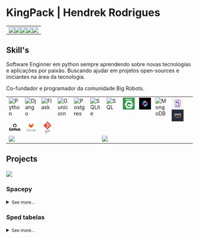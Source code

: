 <h1>KingPack | Hendrek Rodrigues</h1>

<table>
    <tr>
        <td colspan="1">
            <a href="https://komarev.com/ghpvc/?username=kingpack&style=flat&color=blueviolet">
                <img align="left" src="https://komarev.com/ghpvc/?username=kingpack&style=flat&color=blueviolet" />
            </a>
            <a href="mailto:hendrek.ro@gmail.com">
                <img align="left" src="https://img.shields.io/badge/Gmail-D14836?style=flat&logo=gmail&logoColor=white" />
            </a>
            <a href="https://www.linkedin.com/in/hendrek/">
                <img align="left" src="https://img.shields.io/badge/-LinkedIn-%230077B5?style=flat&logo=linkedin&logoColor=white" />
            </a>
            <a href="https://t.me/Hendrekx">
                <img align="left" src="https://img.shields.io/badge/-Telegram-%230077B5?style=flat&logo=telegram&logoColor=white" />
            </a>
            <a href="https://github.com/KingPack">
                <img align="left" src="https://img.shields.io/badge/-GitHub-%230077B5?style=flat&logo=github&logoColor=white&color=black" />
            </a>
        </td>
    </tr>
</table>

<h2>Skill's</h2>

<p>Software Enginner em python sempre aprendendo sobre novas tecnologias e aplicações por paixão. Buscando ajudar em projetos open-sources e iniciantes na área da tecnologia.</p>

<p>Co-fundador e programador da comunidade Big Robots.</p>

<table>
<tr>
    <td  colspan="2">
        <a  href="https://github.com/KingPack">
            <img  align="left"  style="padding-right: 12px" alt="Python"  width="32px"  src="https://seeklogo.com/images/P/python-logo-C50EED1930-seeklogo.com.png"  />
            <img  align="left"  style="padding-right: 12px" alt="Django"  width="32px"  src="https://seeklogo.com/images/D/django-logo-4C5ECF7036-seeklogo.com.png"  />
            <img  align="left"  style="padding-right: 12px" alt="Flask"  width="32px"  src="https://www.pngkey.com/png/detail/98-985032_flask-logo-flask-python-icon.png"  />
            <img  align="left"  style="padding-right: 12px" alt="Gunicorn"  width="32px"  src="https://seeklogo.com/images/G/gunicorn-logo-C8172DD072-seeklogo.com.png"  />
            <img  align="left"  style="padding-right: 12px" alt="Postgres"  width="32px"  src="https://seeklogo.com/images/P/postgresql-logo-5309879B58-seeklogo.com.png"  />
            <img  align="left"  style="padding-right: 12px" alt="SQLite"  width="32px"  src="https://seeklogo.com/images/S/sqlite-logo-5E9F462E6A-seeklogo.com.png"  />
            <img  align="left"  style="padding-right: 12px" alt="SQL"  width="32px"  src="https://www.lansweeper.com/wp-content/uploads/2018/05/ASSET-SOFTWARE-SQL-DATABASE.png"  />
            <img  align="left"  style="padding-right: 12px" alt="NGINX"  width="32px"  src="https://raw.githubusercontent.com/KingPack/KingPack/doc/imgs/nginx_logo.png"  />
            <img  align="left"  style="padding-right: 12px" alt="JWT"  width="32px"  src="https://raw.githubusercontent.com/KingPack/KingPack/doc/imgs/jwt_logo.png"  />
            <img  align="left"  style="padding-right: 12px" alt="MongoDB"  width="32px"  src="https://cdn.iconscout.com/icon/free/png-512/mongodb-5-1175140.png"  />
            <img  align="left"  style="padding-right: 12px" alt="Heroku"  width="32px"  src="https://raw.githubusercontent.com/KingPack/KingPack/doc/imgs/heroku_logo.jpg"  />
            <img  align="left"  style="padding-right: 12px" alt="AWS"  width="32px"  src="https://raw.githubusercontent.com/KingPack/KingPack/doc/imgs/aws_logo.jpg"  />
            <img  align="left"  style="padding-right: 12px" alt="GitHub"  width="32px"  src="https://raw.githubusercontent.com/KingPack/KingPack/doc/imgs/github_logo.png"  />
            <img  align="left"  style="padding-right: 12px" alt="GitLab"  width="32px"  src="https://raw.githubusercontent.com/KingPack/KingPack/doc/imgs/gitlab_logo.png"  />
            <img  align="left"  style="padding-right: 12px" alt="Git"  width="32px"  src="https://raw.githubusercontent.com/KingPack/KingPack/doc/imgs/git_logo.png"  />
        </a>
    </td>
</tr>
<tr>
    <td>
        <a  href="https://github.com/KingPack">
            <img  align="center"  src="https://github-readme-stats.vercel.app/api?username=KingPack&show_icons=true&theme=dark&include_all_commits=true&count_private=true"  />
        </a>
    </td>
    <td>
        <a href="https://github.com/KingPack">
            <img  align="center"  src="https://github-readme-stats.vercel.app/api/top-langs/?username=kingpack&layout=compact&theme=dark&hide=html"  />
        </a>
    </td>
</tr>
</table>

<h2>Projects </h2>

<a href="https://i.pinimg.com/originals/22/65/e7/2265e78ef201ac711e275a5508f07491.gif">
    <img  align="center"  src="https://steamuserimages-a.akamaihd.net/ugc/879748616164108107/8F44EE6DAFB4F4E2469AA4947059A09E1A78E93C/?imw=5000&imh=5000&ima=fit&impolicy=Letterbox&imcolor=%23000000&letterbox=false" />
</a>

<br>

<p> </p>

<h3>Spacepy</h3>

<details>
<summary><small>See more...</small></summary>

<h4>Info</h4>

<p>Este é um desafio de programação back-end que consiste na replicação da API Space Flight News.</p>
<p>O desafio consiste em criar um servidor web que receba requisições HTTP e responda como a API Space Flight News.</p>
    
<table>
    <tr>
        <td colspan="1">
            <a href="https://github.com/KingPack/spacepy">
                <img  align="left"  style="padding-right: 5px" src="https://img.shields.io/github/stars/KingPack/spacepy"  />
                <img  align="left"  style="padding-right: 5px" src="https://img.shields.io/github/forks/KingPack/spacepy"  />
                <img  align="left"  style="padding-right: 5px" src="https://img.shields.io/github/issues/KingPack/spacepy"  />
                <img  align="left"  style="padding-right: 5px" src="https://img.shields.io/github/license/KingPack/spacepy"  />
            </a>
        </td>
    </tr>
</table>

<h4>Technology</h4>

<table>
    <tr>
        <td colspan="1">
            <a href="https://github.com/KingPack/spacepy">
                <img  align="left"  style="padding-right: 30px" alt="Python"  width="45px"  src="https://seeklogo.com/images/P/python-logo-C50EED1930-seeklogo.com.png"/>
                <img  align="left"  style="padding-right: 30px" alt="Flask"  width="45px"  src="https://raw.githubusercontent.com/KingPack/KingPack/doc/imgs/flask_logo.png"  />
                <img  align="left"  style="padding-right: 30px" alt="Postgres" width="45px"  src="https://raw.githubusercontent.com/KingPack/KingPack/doc/imgs/postgres_logo.jpeg"  />
                <img  align="left"  style="padding-right: 30px" alt="Nginx"  width="45px"  src="https://raw.githubusercontent.com/KingPack/KingPack/doc/imgs/nginx_logo.png"  />
                <img  align="left"  style="padding-right: 30px" alt="Gunicorn"  width="45px"  src="https://raw.githubusercontent.com/KingPack/KingPack/doc/imgs/gunicorn_logo.png"  />
                <img  align="left"  style="padding-right: 30px" alt="Docker"  width="45px"  src="https://raw.githubusercontent.com/KingPack/KingPack/doc/imgs/docker_logo.png"  />
                <img  align="left"  style="padding-right: 30px" alt="Marshmallow"  width="45px"  src="https://raw.githubusercontent.com/KingPack/KingPack/doc/imgs/marshmallor_logo.jpeg"  />
                <img  align="left"  style="padding-right: 30px" alt="SQLAlchemy"  width="45px"  src="https://raw.githubusercontent.com/KingPack/KingPack/doc/imgs/sqlalchemy_logo.jpg" />
            </a>
        </td>
    </tr>
</table>

</details>

<h3>Sped tabelas</h3>
<details>
<summary><small>See more...</small></summary>

</details>